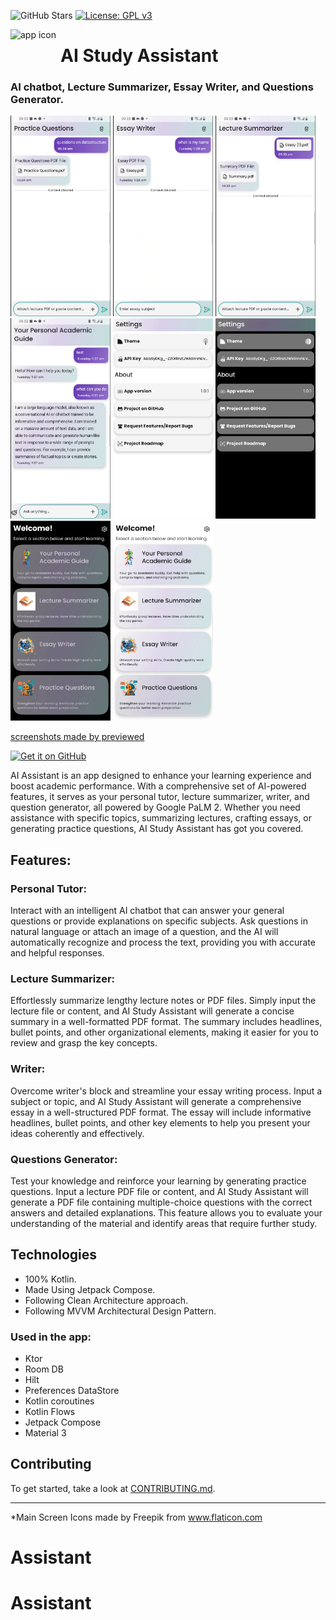 ![GitHub Stars](https://img.shields.io/github/stars/oang/assistant?style=social)
[![License: GPL v3](https://img.shields.io/badge/License-GPLv3-blue.svg)](https://www.gnu.org/licenses/gpl-3.0)

<img align="left" width="80" height="80" src="https://github.com/oang/Assistant/assets/58703865/3ff87dab-e0f8-4929-85ae-98cea95d1b27.png" alt="app icon">

# AI Study Assistant

### AI chatbot, Lecture Summarizer, Essay Writer, and Questions Generator.
<div align="left">
<img src="https://github.com/Oang/Assistant/blob/main/fastlane/metadata/android/en-US/images/phoneScreenshots/1.png" width="160" />
<img src="https://github.com/Oang/Assistant/blob/main/fastlane/metadata/android/en-US/images/phoneScreenshots/2.png" width="160" />
<img src="https://github.com/Oang/Assistant/blob/main/fastlane/metadata/android/en-US/images/phoneScreenshots/3.png" width="160" />
<img src="https://github.com/Oang/Assistant/blob/main/fastlane/metadata/android/en-US/images/phoneScreenshots/4.png" width="160" />
<img src="https://github.com/Oang/Assistant/blob/main/fastlane/metadata/android/en-US/images/phoneScreenshots/5.png" width="160" />
<img src="https://github.com/Oang/Assistant/blob/main/fastlane/metadata/android/en-US/images/phoneScreenshots/6.png" width="160" />
<img src="https://github.com/Oang/Assistant/blob/main/fastlane/metadata/android/en-US/images/phoneScreenshots/7.png" width="160" />
<img src="https://github.com/Oang/Assistant/blob/main/fastlane/metadata/android/en-US/images/phoneScreenshots/8.png" width="160" />
</div>

[screenshots made by previewed](https://previewed.app)

[<img src="https://camo.githubusercontent.com/70bffd8873ab81e1bb0bccc44e488c3a989e3bd5/68747470733a2f2f692e6962622e636f2f71306d6463345a2f6765742d69742d6f6e2d6769746875622e706e67"
alt="Get it on GitHub"
height="80">](https://github.com/oang/Assistant/releases/latest)

AI Assistant is an app designed to enhance your learning experience and boost academic performance. With a comprehensive set of AI-powered features, it serves as your personal tutor, lecture summarizer, writer, and question generator, all powered by Google PaLM 2. Whether you need assistance with specific topics, summarizing lectures, crafting essays, or generating practice questions, AI Study Assistant has got you covered.

## Features:

### Personal Tutor:
Interact with an intelligent AI chatbot that can answer your general questions or provide explanations on specific subjects. Ask questions in natural language or attach an image of a question, and the AI will automatically recognize and process the text, providing you with accurate and helpful responses.

### Lecture Summarizer:
Effortlessly summarize lengthy lecture notes or PDF files. Simply input the lecture file or content, and AI Study Assistant will generate a concise summary in a well-formatted PDF format. The summary includes headlines, bullet points, and other organizational elements, making it easier for you to review and grasp the key concepts.

### Writer:
Overcome writer's block and streamline your essay writing process. Input a subject or topic, and AI Study Assistant will generate a comprehensive essay in a well-structured PDF format. The essay will include informative headlines, bullet points, and other key elements to help you present your ideas coherently and effectively.

### Questions Generator:
Test your knowledge and reinforce your learning by generating practice questions. Input a lecture PDF file or content, and AI Study Assistant will generate a PDF file containing multiple-choice questions with the correct answers and detailed explanations. This feature allows you to evaluate your understanding of the material and identify areas that require further study.

## Technologies
- 100% Kotlin.
- Made Using Jetpack Compose.
- Following Clean Architecture approach.
- Following MVVM Architectural Design Pattern.

### Used in the app:
- Ktor
- Room DB
- Hilt
- Preferences DataStore
- Kotlin coroutines
- Kotlin Flows
- Jetpack Compose
- Material 3

## Contributing
To get started, take a look at [CONTRIBUTING.md](CONTRIBUTING.md).

------
*Main Screen Icons made by Freepik from www.flaticon.com
# Assistant
# Assistant
